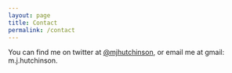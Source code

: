 ```yaml
---
layout: page
title: Contact
permalink: /contact
---
```


You can find me on twitter at [@mjhutchinson](https://twitter.com/mjhutchinson),
or email me at gmail: m.j.hutchinson.